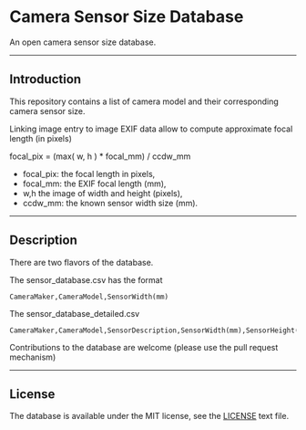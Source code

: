 
Camera Sensor Size Database
===========================

An open camera sensor size database.

------------
Introduction
------------

This repository contains a list of camera model and their corresponding camera sensor size.

Linking image entry to image EXIF data allow to compute approximate focal length (in pixels)

focal_pix = (max( w, h ) * focal_mm) / ccdw_mm

  - focal_pix: the focal length in pixels,
  - focal_mm: the EXIF focal length (mm),
  - w,h  the image of width and height (pixels),
  - ccdw_mm: the known sensor width size (mm).

-----------
Description
-----------

There are two flavors of the database.

The sensor_database.csv has the format

    CameraMaker,CameraModel,SensorWidth(mm)

The sensor_database_detailed.csv

    CameraMaker,CameraModel,SensorDescription,SensorWidth(mm),SensorHeight(mm),SensorWidth(pixels),SensorHeight(pixels)


Contributions to the database are welcome (please use the pull request mechanism)


-------
License
-------

The database is available under the MIT license, see the [LICENSE](https://github.com/openMVG/cameraSensorSizeDatabase/raw/master/LICENSE) text file.
